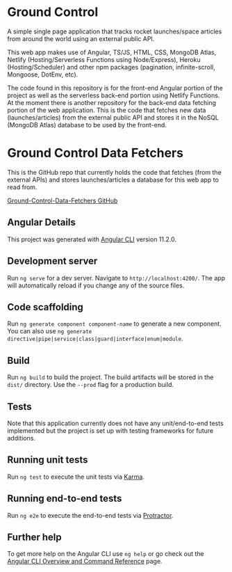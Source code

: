 # Ground Control
A simple single page application that tracks rocket launches/space articles from around the world using an external public API.

This web app makes use of Angular, TS/JS, HTML, CSS, MongoDB Atlas, Netlify (Hosting/Serverless Functions using Node/Express), Heroku (Hosting/Scheduler) and other npm packages (pagination, infinite-scroll, Mongoose, DotEnv, etc).

The code found in this repository is for the front-end Angular portion of the project as well as the serverless back-end portion using Netlify Functions.
At the moment there is another repository for the back-end data fetching portion of the web application. This is the code that fetches new data (launches/articles) from the external public API and stores it in the NoSQL (MongoDB Atlas) database to be used by the front-end.

# Ground Control Data Fetchers
This is the GitHub repo that currently holds the code that fetches (from the external APIs) and stores launches/articles a database for this web app to read from.

[Ground-Control-Data-Fetchers GitHub](https://github.com/Bradyac/ground-control-data-fetchers)

## Angular Details

This project was generated with [Angular CLI](https://github.com/angular/angular-cli) version 11.2.0.

## Development server

Run `ng serve` for a dev server. Navigate to `http://localhost:4200/`. The app will automatically reload if you change any of the source files.

## Code scaffolding

Run `ng generate component component-name` to generate a new component. You can also use `ng generate directive|pipe|service|class|guard|interface|enum|module`.

## Build

Run `ng build` to build the project. The build artifacts will be stored in the `dist/` directory. Use the `--prod` flag for a production build.

## Tests

Note that this application currently does not have any unit/end-to-end tests implemented but the project is set up with testing frameworks for future additions.

## Running unit tests

Run `ng test` to execute the unit tests via [Karma](https://karma-runner.github.io).

## Running end-to-end tests

Run `ng e2e` to execute the end-to-end tests via [Protractor](http://www.protractortest.org/).

## Further help

To get more help on the Angular CLI use `ng help` or go check out the [Angular CLI Overview and Command Reference](https://angular.io/cli) page.
